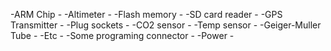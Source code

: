 -ARM Chip                   -
-Altimeter                  -
-Flash memory               -
-SD card reader             -
-GPS Transmitter            -
-Plug sockets               -
-CO2 sensor                 -
-Temp sensor                -
-Geiger-Muller Tube         -
-Etc                        -
-Some programing connector  -
-Power                      -
